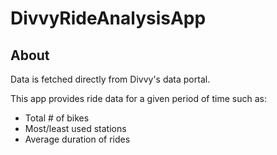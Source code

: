 # DivvyRideAnalysisApp
## About
Data is fetched directly from Divvy's data portal. 

This app provides ride data for a given period of time such as:
* Total # of bikes
* Most/least used stations
* Average duration of rides
